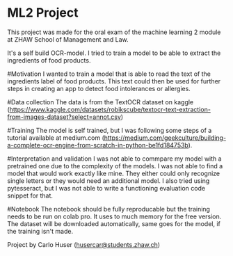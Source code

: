 # ML2 Project

This project was made for the oral exam of the machine learning 2 module at ZHAW School of Management and Law.

It's a self build OCR-model. I tried to train a model to be able to extract the ingredients of food products.

#Motivation
I wanted to train a model that is able to read the text of the ingredients label of food products. This text could then be used for further steps in creating an app to detect food intolerances or allergies.

#Data collection
The data is from the TextOCR dataset on kaggle (https://www.kaggle.com/datasets/robikscube/textocr-text-extraction-from-images-dataset?select=annot.csv)

#Training
The model is self trained, but I was following some steps of a tutorial available at medium.com (https://medium.com/geekculture/building-a-complete-ocr-engine-from-scratch-in-python-be1fd184753b).

#Interpretation and validation
I was not able to commpare my model with a pretrained one due to the complexity of the models. I was not able to find a model that would work exactly like mine. They either could only recognize single letters or they would need an additional model. I also tried using pytesseract, but I was not able to write a functioning evaluation code snippet for that.

#Notebook
The notebook should be fully reproducable but the training needs to be run on colab pro. It uses to much memory for the free version.
The dataset will be downloaded automatically, same goes for the model, if the training isn't made.

Project by Carlo Huser (husercar@students.zhaw.ch)
